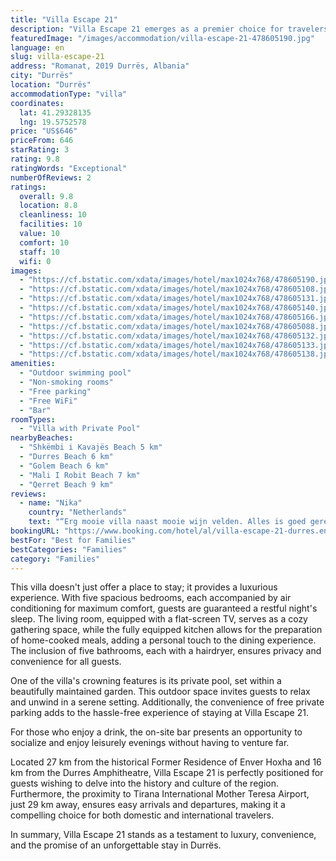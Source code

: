 ```yaml
---
title: "Villa Escape 21"
description: "Villa Escape 21 emerges as a premier choice for travelers seeking a blend of comfort and convenience in Durrës."
featuredImage: "/images/accommodation/villa-escape-21-478605190.jpg"
language: en
slug: villa-escape-21
address: "Romanat, 2019 Durrës, Albania"
city: "Durrës"
location: "Durrës"
accommodationType: "villa"
coordinates:
  lat: 41.29328135
  lng: 19.5752578
price: "US$646"
priceFrom: 646
starRating: 3
rating: 9.8
ratingWords: "Exceptional"
numberOfReviews: 2
ratings:
  overall: 9.8
  location: 8.8
  cleanliness: 10
  facilities: 10
  value: 10
  comfort: 10
  staff: 10
  wifi: 0
images:
  - "https://cf.bstatic.com/xdata/images/hotel/max1024x768/478605190.jpg?k=cfdc24518244cdbb82409b50fe6e00382bb1413ece13549d96c17a9b73343141&o=&hp=1"
  - "https://cf.bstatic.com/xdata/images/hotel/max1024x768/478605108.jpg?k=a109d12e962c4d9af1c8ae0a06efaec2497e334131b41e90252132f6b443ecee&o=&hp=1"
  - "https://cf.bstatic.com/xdata/images/hotel/max1024x768/478605131.jpg?k=f533ce4d273f09f2905c1a0af3e2c91f7a86becb86c34af1f45fa21b3f0ba82a&o=&hp=1"
  - "https://cf.bstatic.com/xdata/images/hotel/max1024x768/478605140.jpg?k=cf0c439508b82ebe76495a3a02a301ec5d46d7417b9ba2c9ed2eab18ec6f3e4c&o=&hp=1"
  - "https://cf.bstatic.com/xdata/images/hotel/max1024x768/478605166.jpg?k=1648fb5c43b0e85740c5814dc6d872f4c9115e68085b805ee8e748fe266338e9&o=&hp=1"
  - "https://cf.bstatic.com/xdata/images/hotel/max1024x768/478605088.jpg?k=80bfae3d9b03e6804adffbfc00ac5454b65a6b08f97a6a4648244d018c092907&o=&hp=1"
  - "https://cf.bstatic.com/xdata/images/hotel/max1024x768/478605132.jpg?k=86068cc95cdaf0d57c27bfd39490045084ab7bba35165eefc471224ac215c590&o=&hp=1"
  - "https://cf.bstatic.com/xdata/images/hotel/max1024x768/478605133.jpg?k=f94462dc980469fe5ad0ee9625a5937becf50fd82f1f45390adcb97a08297db7&o=&hp=1"
  - "https://cf.bstatic.com/xdata/images/hotel/max1024x768/478605138.jpg?k=0a82ea5d95945bdb8ae41cf89be9ed89e1e080fa68723f81e5eddc09416b8d85&o=&hp=1"
amenities:
  - "Outdoor swimming pool"
  - "Non-smoking rooms"
  - "Free parking"
  - "Free WiFi"
  - "Bar"
roomTypes:
  - "Villa with Private Pool"
nearbyBeaches:
  - "Shkëmbi i Kavajës Beach 5 km"
  - "Durres Beach 6 km"
  - "Golem Beach 6 km"
  - "Mali I Robit Beach 7 km"
  - "Qerret Beach 9 km"
reviews:
  - name: "Nika"
    country: "Netherlands"
    text: "“Erg mooie villa naast mooie wijn velden. Alles is goed geregeld zoals koffie en olijfolie. Alle kamers zijn prachtig en het huis is erg ruim. Er was een lunch voor ons geregeld vanuit een restaurant die ze kwamen brengen en weer ophalen, deze was...”"
bookingURL: "https://www.booking.com/hotel/al/villa-escape-21-durres.en-gb.html?aid=8035640"
bestFor: "Best for Families"
bestCategories: "Families"
category: "Families"
---
```


This villa doesn't just offer a place to stay; it provides a luxurious experience. With five spacious bedrooms, each accompanied by air conditioning for maximum comfort, guests are guaranteed a restful night's sleep. The living room, equipped with a flat-screen TV, serves as a cozy gathering space, while the fully equipped kitchen allows for the preparation of home-cooked meals, adding a personal touch to the dining experience. The inclusion of five bathrooms, each with a hairdryer, ensures privacy and convenience for all guests.

One of the villa's crowning features is its private pool, set within a beautifully maintained garden. This outdoor space invites guests to relax and unwind in a serene setting. Additionally, the convenience of free private parking adds to the hassle-free experience of staying at Villa Escape 21.

For those who enjoy a drink, the on-site bar presents an opportunity to socialize and enjoy leisurely evenings without having to venture far. 

Located 27 km from the historical Former Residence of Enver Hoxha and 16 km from the Durres Amphitheatre, Villa Escape 21 is perfectly positioned for guests wishing to delve into the history and culture of the region. Furthermore, the proximity to Tirana International Mother Teresa Airport, just 29 km away, ensures easy arrivals and departures, making it a compelling choice for both domestic and international travelers.

In summary, Villa Escape 21 stands as a testament to luxury, convenience, and the promise of an unforgettable stay in Durrës.